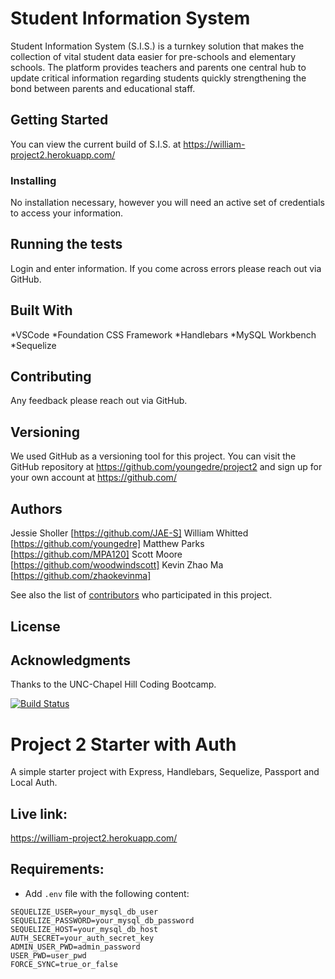 # Student Information System

Student Information System (S.I.S.) is a turnkey solution that makes the collection of vital student data easier for pre-schools and elementary schools. The platform provides teachers and parents
one central hub to update critical information regarding students quickly strengthening the bond between parents and educational staff. 

## Getting Started

You can view the current build of S.I.S. at https://william-project2.herokuapp.com/


### Installing

No installation necessary, however you will need an active set of credentials to access your information. 

## Running the tests

Login and enter information. If you come across errors please reach out via GitHub.


## Built With

*VSCode
*Foundation CSS Framework
*Handlebars
*MySQL Workbench
*Sequelize

## Contributing

Any feedback please reach out via GitHub.

## Versioning

We used GitHub as a versioning tool for this project. You can visit the GitHub repository at https://github.com/youngedre/project2
and sign up for your own account at https://github.com/

## Authors

Jessie Sholler [https://github.com/JAE-S]
William Whitted [https://github.com/youngedre]
Matthew Parks [https://github.com/MPA120]
Scott Moore [https://github.com/woodwindscott]
Kevin Zhao Ma [https://github.com/zhaokevinma]

See also the list of [contributors](https://github.com/your/project/contributors) who participated in this project.

## License



## Acknowledgments

Thanks to the UNC-Chapel Hill Coding Bootcamp. 


[![Build Status](https://travis-ci.com/youngedre/project2.svg?branch=master)](https://travis-ci.com/youngedre/project2)

# Project 2 Starter with Auth

A simple starter project with Express, Handlebars, Sequelize, Passport and Local Auth.

## Live link:
https://william-project2.herokuapp.com/

## Requirements:

* Add `.env` file with the following content:

```
SEQUELIZE_USER=your_mysql_db_user
SEQUELIZE_PASSWORD=your_mysql_db_password
SEQUELIZE_HOST=your_mysql_db_host
AUTH_SECRET=your_auth_secret_key
ADMIN_USER_PWD=admin_password
USER_PWD=user_pwd
FORCE_SYNC=true_or_false
```
